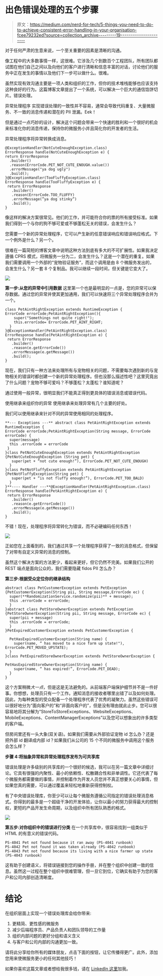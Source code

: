 # 出色错误处理的五个步骤

> 原文：<https://medium.com/nerd-for-tech/5-things-you-need-to-do-to-achieve-consistent-error-handling-in-your-organisation-fcee79232ed?source=collection_archive---------19----------------------->

对于任何严肃的生意来说，一个至关重要的因素是清晰的沟通。

像工程中的大多数事情一样，这很难。它涉及几个到数百个工程团队，所有团队都试图在他们自己之间以及向他们的客户进行清晰和信息丰富的对话，讨论他们的服务中正在发生的事情以及他们下一步可以做什么。很难。

虽然实现有效沟通主要是一项人类和组织的工作，但你的技术堆栈能够也应该支持这种良好的行为。这篇博客文章提出了一个系统，可以解决一个巨大的通信馅饼切片。错误处理。

异常处理程序
实现错误处理的一致性并不容易，通常会导致代码重复、大量微服务、不一致的消息传递和潜在的 PII 泄漏。Eek！

但是通过一点巧妙的设计，解决这个问题会带来一个快速的胜利和一个很好的机会来标准化你的消息传递，保持你的微服务小并且简化你的开发者的生活。

异常处理程序将异常转换成消息。

```
@ExceptionHandler(NotCuteEnoughException.class)
ErrorResponse handle(NotCuteEnoughException e) {
return ErrorResponse
  .builder()
  .reason(ErrorCode.PET_NOT_CUTE_ENOUGH.value())
  .errorMessage("ya dog ugly")
  .build();
}@ExceptionHandler(TooFluffyException.class)
ErrorResponse handle(TooFluffyException e) {
 return ErrorResponse
   .builder()
   .reason(ErrorCode.TOO_FLUFFY)
   .errorMessage(”ya dog stinky”)
   .build();
}
```

像这样的解决方案很常见。他们的工作，并可能符合你的票的所有接受标准。如果我们得到一个与你的狗不够可爱或不够蓬松无关的错误，会发生什么？

您需要一个新的异常处理程序，它可以产生新的任意错误响应和错误响应格式。下一个例外是什么？另一个。

很难在一篇简短的博客文章中说明这种方法到底有多大的不可扩展性。如果我决定遵循 CPRS 模式，将微服务一分为二，会发生什么？这是一个潜在的重复。如果我们需要调用一个外部的“宠物验证服务”，而这个调用是由 8 个微服务发出的，会发生什么？另一套 8 个复制品。我可以继续一段时间，但关键是它变大了。

![](img/1e6ccd18126c56ae48ca1b6b6b9684db.png)

**第一步:从您的异常中引用数据** 这里第一个也是最明显的一点是，您的异常可以保存数据。通过您的异常并使其更加通用，我们可以快速将三个异常处理程序合并为一个。

```
class PetAintRightException extends RuntimeException { 
ErrorCode errorCode;PetAintRightException(){
    super("Somethings not quite right!");
    this.errorCode= ErrorCode.PET_AINT_RIGHT;
  }
}@ExceptionHandler(PetAintRightException.class) 
ErrorResponse handle(PetAintRightException e) {
 return ErrorResponse
   .builder()
   .reason(e.getErrorCode())
   .errorMessage(e.getMessage())
   .build();
}
```

现在，我们只有一种方法来处理所有与宠物相关的问题，不需要每次遇到新的与宠物相关的错误时都创建一个新的异常处理程序。但也没那么描述性吧？这里究竟出了什么问题？宠物不够可爱吗？不够蓬松？太蓬松？谁知道呢？

通过使用一般异常，很明显我们不能真正得到更具体的错误消息或错误代码。

使用继承来组织你的异常
使用继承来处理异常有几个主要的好处。

我们可以使用继承来针对不同的异常使用相同的处理程序。

```
**--- Exceptions ---** abstract class PetAintRightException extends RuntimeException {
ErrorCode errorCode;PetAintRightException(String message, ErrorCode errorCode) {
  super(message)
  this .errorCode = errorCode
 }
}class PetNotCuteEnoughException extends PetAintRightException {PetNotCuteEnoughException (String pet) {
   super(pet + “not cute enough!”), ErrorCode.PET_NOT_CUTE_ENOUGH)
  }
}class PetNotFluffyException extends PetAintRightException {PetNotFluffyException(String pet) {
   super(pet + “is not fluffy enough!”), ErrorCode.PET_TOO_BALD)
  }
}**---- Handler ---**@ExceptionHandler(PetAintRightException.class) 
ErrorResponse handle(PetAintRightException e) {
 return ErrorResponse
   .builder()
   .reason(e.getErrorCode())
   .errorMessage(e.getMessage())
   .build();
}
```

不错！现在，处理程序将异常转化为错误，而不必硬编码任何东西！

![](img/277266945b20448d53ea66176fa9275a.png)

正如您在上面看到的，我们通过共享一个处理程序获得了一致的消息格式，但保留了对带有自定义异常的消息的控制。

虽然这个解决方案的方法更少，看起来更好，但它仍然不完美。如果我们公开的 REST 端点是面向公众的，我们需要隐藏 fidos PII 怎么办？

**第三步:根据受众定位你的继承结构**

```
abstract class PetCustomerException extends PetException {PetCustomerException(String pii, String message,ErrorCode ec) {
  super(**RandomizationService.randomize(pii)** + message);
  this .errorCode = errorCode;
  }
}abstract class PetStoreOwnerException extends PetException {PetStoreOwnerException(String pii, String message, ErrorCode ec) {
  super(pii + message)
  this .errorCode = errorCode;
  }
}PetExpiredCustomerException extends PetCustomerException {

  PetHasExpiredCustomerException(String name) {
    super(name, “ has moved to a nice farm up state!"), ErrorCode.PET_MOVED_UPSTATE);
  }
}class PetExpiredStoreOwnerException extends PetStoreOwnerException {

PetHasExpiredStoreOwnerException(String name) {
    super(name, “ has expired!”, ErrorCode.PET_DEAD);
  }
}
```

这个方案稍微*大一点*，但是这是无法避免的。从前端客户端保护细节并不是一件好事。你想想，处理员只有一个工作。通知消息的接收者哪里出错了以及如何处理。因此，为每种类型的受众配备一个处理程序代表了优秀的凝聚力。虽然这些错误可以很好地分为“面向客户的”和“非面向客户的”，但是没有理由就此止步。您可以很容易地将其分解为“StoreToStoreExceptions、WebsiteExceptions、MobileExceptions、ContentManagerExceptions”以及您可以想象出的许多类型的客户端。

但房间里还有一头大象(双关语)。如果我们需要从外部验证宠物 id 怎么办？还是把外部 id 翻译成内部 id？如果我们从公司的 15 个不同的微服务中调用这个服务会怎么样？

**步骤 4:将抽象异常和异常处理程序发布为可共享库**

错误处理是许多级别的共享库的一个很好的候选，我可以在另一篇文章中详细讨论。它具有很强的内聚性、最小的依赖性、松散耦合性和非单调性。它还代表了每个微服务都需要做的事情，并控制着作为开发人员您并不真正想要关心的事情，但如果您真的需要，可以通过覆盖来轻松地重新获得控制权。

有了中央错误处理库，你至少可以让每个微服务遵循公司指定的错误处理消息格式。你得到的最多是一个超级干净的开发体验，让你以最小的努力获得最大的控制权，更短的产品开发生命周期，以及组织中所有团队熟悉的格式。

![](img/5c94f67add54efec028e131566a1b089.png)

**第五步:对你组织中的错误进行分类** 在一个共享库中，很容易找到一组类似于 HTML 的有意义的错误代码。

```
PS-4041 Pet not found because it ran away (PS-4041 runbook)
PS-4042 Pet not found it was taken already (PS-4042 runbook)
PS-4043 Pet not found because its living with a nice farmer up state (PS-4043 runbook)
```

这有助于创建语义，将错误链接到您的操作手册，并在整个组织中创建一致的信息。虽然这一过程在整个组织中很难管理，但一旦它到位，它确实有助于为您的客户和公司内部创造清晰度。

# **结论**

在组织层面上实现一个错误处理库会给你带来:

1.  更精简、更性感的微服务
2.  减少后端程序员、产品负责人和团队领导的工作量
3.  组织内部问题的更好分组和语义含义
4.  与客户和公司内部的沟通更加一致。

请将此分享给你所有的媒体朋友，点击下面的按钮，让它传播得更广。此外，添加您用来使微服务更小的任何其他技巧！

如果你喜欢这篇文章或者想给我很多钱，请在 [LinkedIn 这里](https://www.linkedin.com/in/gary-cassar-55648b67)加我。